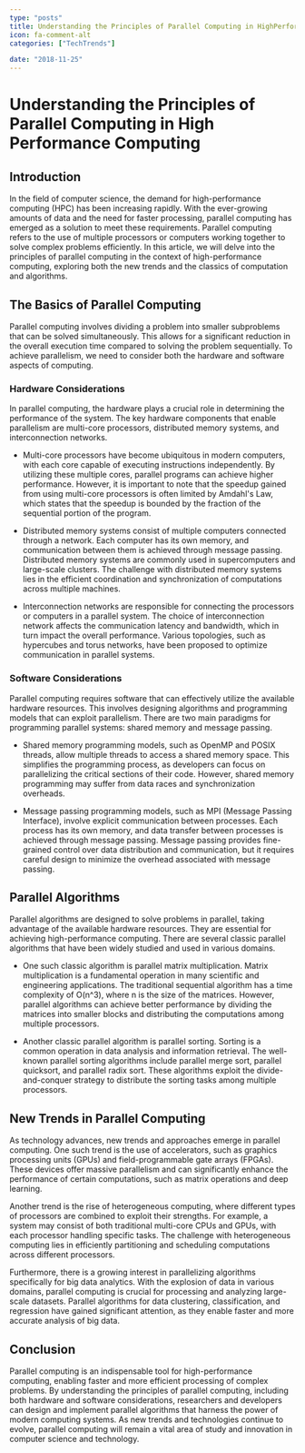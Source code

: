 ```yaml
---
type: "posts"
title: Understanding the Principles of Parallel Computing in HighPerformance Computing
icon: fa-comment-alt
categories: ["TechTrends"]

date: "2018-11-25"
---
```


# Understanding the Principles of Parallel Computing in High Performance Computing

## Introduction

In the field of computer science, the demand for high-performance computing (HPC) has been increasing rapidly. With the ever-growing amounts of data and the need for faster processing, parallel computing has emerged as a solution to meet these requirements. Parallel computing refers to the use of multiple processors or computers working together to solve complex problems efficiently. In this article, we will delve into the principles of parallel computing in the context of high-performance computing, exploring both the new trends and the classics of computation and algorithms.

## The Basics of Parallel Computing

Parallel computing involves dividing a problem into smaller subproblems that can be solved simultaneously. This allows for a significant reduction in the overall execution time compared to solving the problem sequentially. To achieve parallelism, we need to consider both the hardware and software aspects of computing.

### Hardware Considerations

In parallel computing, the hardware plays a crucial role in determining the performance of the system. The key hardware components that enable parallelism are multi-core processors, distributed memory systems, and interconnection networks.

-   Multi-core processors have become ubiquitous in modern computers, with each core capable of executing instructions independently. By utilizing these multiple cores, parallel programs can achieve higher performance. However, it is important to note that the speedup gained from using multi-core processors is often limited by Amdahl's Law, which states that the speedup is bounded by the fraction of the sequential portion of the program.

-   Distributed memory systems consist of multiple computers connected through a network. Each computer has its own memory, and communication between them is achieved through message passing. Distributed memory systems are commonly used in supercomputers and large-scale clusters. The challenge with distributed memory systems lies in the efficient coordination and synchronization of computations across multiple machines.

-   Interconnection networks are responsible for connecting the processors or computers in a parallel system. The choice of interconnection network affects the communication latency and bandwidth, which in turn impact the overall performance. Various topologies, such as hypercubes and torus networks, have been proposed to optimize communication in parallel systems.

### Software Considerations

Parallel computing requires software that can effectively utilize the available hardware resources. This involves designing algorithms and programming models that can exploit parallelism. There are two main paradigms for programming parallel systems: shared memory and message passing.

-   Shared memory programming models, such as OpenMP and POSIX threads, allow multiple threads to access a shared memory space. This simplifies the programming process, as developers can focus on parallelizing the critical sections of their code. However, shared memory programming may suffer from data races and synchronization overheads.

-   Message passing programming models, such as MPI (Message Passing Interface), involve explicit communication between processes. Each process has its own memory, and data transfer between processes is achieved through message passing. Message passing provides fine-grained control over data distribution and communication, but it requires careful design to minimize the overhead associated with message passing.

## Parallel Algorithms

Parallel algorithms are designed to solve problems in parallel, taking advantage of the available hardware resources. They are essential for achieving high-performance computing. There are several classic parallel algorithms that have been widely studied and used in various domains.

-   One such classic algorithm is parallel matrix multiplication. Matrix multiplication is a fundamental operation in many scientific and engineering applications. The traditional sequential algorithm has a time complexity of O(n^3), where n is the size of the matrices. However, parallel algorithms can achieve better performance by dividing the matrices into smaller blocks and distributing the computations among multiple processors.

-   Another classic parallel algorithm is parallel sorting. Sorting is a common operation in data analysis and information retrieval. The well-known parallel sorting algorithms include parallel merge sort, parallel quicksort, and parallel radix sort. These algorithms exploit the divide-and-conquer strategy to distribute the sorting tasks among multiple processors.

## New Trends in Parallel Computing

As technology advances, new trends and approaches emerge in parallel computing. One such trend is the use of accelerators, such as graphics processing units (GPUs) and field-programmable gate arrays (FPGAs). These devices offer massive parallelism and can significantly enhance the performance of certain computations, such as matrix operations and deep learning.

Another trend is the rise of heterogeneous computing, where different types of processors are combined to exploit their strengths. For example, a system may consist of both traditional multi-core CPUs and GPUs, with each processor handling specific tasks. The challenge with heterogeneous computing lies in efficiently partitioning and scheduling computations across different processors.

Furthermore, there is a growing interest in parallelizing algorithms specifically for big data analytics. With the explosion of data in various domains, parallel computing is crucial for processing and analyzing large-scale datasets. Parallel algorithms for data clustering, classification, and regression have gained significant attention, as they enable faster and more accurate analysis of big data.

## Conclusion

Parallel computing is an indispensable tool for high-performance computing, enabling faster and more efficient processing of complex problems. By understanding the principles of parallel computing, including both hardware and software considerations, researchers and developers can design and implement parallel algorithms that harness the power of modern computing systems. As new trends and technologies continue to evolve, parallel computing will remain a vital area of study and innovation in computer science and technology.
